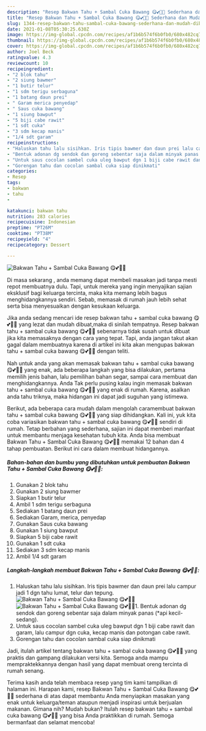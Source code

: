 ```yaml
---
description: "Resep Bakwan Tahu + Sambal Cuka Bawang 😋💕👍🏻 Sederhana dan Mudah Dibuat"
title: "Resep Bakwan Tahu + Sambal Cuka Bawang 😋💕👍🏻 Sederhana dan Mudah Dibuat"
slug: 1344-resep-bakwan-tahu-sambal-cuka-bawang-sederhana-dan-mudah-dibuat
date: 2021-01-08T05:30:25.630Z
image: https://img-global.cpcdn.com/recipes/af1b6b574f6b0fb0/680x482cq70/bakwan-tahu-sambal-cuka-bawang-😋💕👍🏻-foto-resep-utama.jpg
thumbnail: https://img-global.cpcdn.com/recipes/af1b6b574f6b0fb0/680x482cq70/bakwan-tahu-sambal-cuka-bawang-😋💕👍🏻-foto-resep-utama.jpg
cover: https://img-global.cpcdn.com/recipes/af1b6b574f6b0fb0/680x482cq70/bakwan-tahu-sambal-cuka-bawang-😋💕👍🏻-foto-resep-utama.jpg
author: Joel Beck
ratingvalue: 4.3
reviewcount: 10
recipeingredient:
- "2 blok tahu"
- "2 siung bawmer"
- "1 butir telur"
- "1 sdm terigu serbaguna"
- "1 batang daun prei"
- " Garam merica penyedap"
- " Saus cuka bawang"
- "1 siung bawput"
- "5 biji cabe rawit"
- "1 sdt cuka"
- "3 sdm kecap manis"
- "1/4 sdt garam"
recipeinstructions:
- "Haluskan tahu lalu sisihkan. Iris tipis bawmer dan daun prei lalu campur jadi 1 dgn tahu lumat, telur dan tepung."
- "Bentuk adonan dg sendok dan goreng sebentar saja dalam minyak panas (*api kecil-sedang)."
- "Untuk saus cocolan sambel cuka uleg bawput dgn 1 biji cabe rawit dan garam, lalu campur dgn cuka, kecap manis dan potongan cabe rawit."
- "Gorengan tahu dan cocolan sambal cuka siap dinikmati"
categories:
- Resep
tags:
- bakwan
- tahu
- 

katakunci: bakwan tahu  
nutrition: 283 calories
recipecuisine: Indonesian
preptime: "PT26M"
cooktime: "PT38M"
recipeyield: "4"
recipecategory: Dessert

---
```



![Bakwan Tahu + Sambal Cuka Bawang 😋💕👍🏻](https://img-global.cpcdn.com/recipes/af1b6b574f6b0fb0/680x482cq70/bakwan-tahu-sambal-cuka-bawang-😋💕👍🏻-foto-resep-utama.jpg)

Di masa  sekarang , anda memang dapat membeli masakan jadi tanpa mesti repot membuatnya dulu. Tapi, untuk mereka yang ingin menyajikan sajian eksklusif bagi keluarga tercinta, maka kita memang lebih bagus menghidangkannya sendiri. Sebab, memasak di rumah jauh lebih sehat serta bisa menyesuaikan dengan kesukaan keluarga.

Jika anda sedang mencari ide resep bakwan tahu + sambal cuka bawang 😋💕👍🏻 yang lezat dan mudah dibuat,maka di sinilah tempatnya. Resep bakwan tahu + sambal cuka bawang 😋💕👍🏻  sebenarnya tidak susah untuk dibuat jika kita memasaknya dengan cara yang tepat. Tapi, anda jangan takut akan gagal dalam membuatnya 
karena di artikel ini kita akan mengupas bakwan tahu + sambal cuka bawang 😋💕👍🏻 dengan teliti.  



Nah untuk anda yang akan memasak bakwan tahu + sambal cuka bawang 😋💕👍🏻 yang enak, ada beberapa langkah yang bisa dilakukan, pertama memilih jenis bahan, lalu pemilihan bahan segar, sampai cara membuat dan menghidangkannya. Anda Tak perlu pusing kalau ingin memasak bakwan tahu + sambal cuka bawang 😋💕👍🏻 yang enak di rumah. Karena, asalkan anda  tahu triknya, maka hidangan ini dapat jadi suguhan yang istimewa.

Berikut, ada beberapa cara mudah dalam mengolah caramembuat bakwan tahu + sambal cuka bawang 😋💕👍🏻 yang siap dihidangkan. Kali ini, yuk kita coba variasikan bakwan tahu + sambal cuka bawang 😋💕👍🏻 sendiri di rumah. Tetap berbahan yang sederhana, sajian ini dapat memberi manfaat untuk membantu menjaga kesehatan tubuh kita. Anda bisa membuat Bakwan Tahu + Sambal Cuka Bawang 😋💕👍🏻 memakai 12 bahan dan 4 tahap pembuatan. Berikut ini cara dalam membuat hidangannya.

<!--inarticleads1-->

##### Bahan-bahan dan bumbu yang dibutuhkan untuk pembuatan Bakwan Tahu + Sambal Cuka Bawang 😋💕👍🏻:

1. Gunakan 2 blok tahu
1. Gunakan 2 siung bawmer
1. Siapkan 1 butir telur
1. Ambil 1 sdm terigu serbaguna
1. Sediakan 1 batang daun prei
1. Sediakan  Garam, merica, penyedap
1. Gunakan  Saus cuka bawang
1. Gunakan 1 siung bawput
1. Siapkan 5 biji cabe rawit
1. Gunakan 1 sdt cuka
1. Sediakan 3 sdm kecap manis
1. Ambil 1/4 sdt garam




<!--inarticleads2-->

##### Langkah-langkah membuat Bakwan Tahu + Sambal Cuka Bawang 😋💕👍🏻:

1. Haluskan tahu lalu sisihkan. Iris tipis bawmer dan daun prei lalu campur jadi 1 dgn tahu lumat, telur dan tepung.
<img src="https://img-global.cpcdn.com/steps/d63b8fc209512f58/160x128cq70/bakwan-tahu-sambal-cuka-bawang-😋💕👍🏻-langkah-memasak-1-foto.jpg" alt="Bakwan Tahu + Sambal Cuka Bawang 😋💕👍🏻"><img src="https://img-global.cpcdn.com/steps/20ded8082400ad58/160x128cq70/bakwan-tahu-sambal-cuka-bawang-😋💕👍🏻-langkah-memasak-1-foto.jpg" alt="Bakwan Tahu + Sambal Cuka Bawang 😋💕👍🏻">1. Bentuk adonan dg sendok dan goreng sebentar saja dalam minyak panas (*api kecil-sedang).
1. Untuk saus cocolan sambel cuka uleg bawput dgn 1 biji cabe rawit dan garam, lalu campur dgn cuka, kecap manis dan potongan cabe rawit.
1. Gorengan tahu dan cocolan sambal cuka siap dinikmati




Jadi, itulah artikel tentang  bakwan tahu + sambal cuka bawang 😋💕👍🏻  yang praktis dan gampang dilakukan versi kita. Semoga anda mampu mempraktekkannya dengan hasil yang dapat membuat oreng tercinta di rumah senang. 

Terima kasih anda telah membaca resep yang tim kami tampilkan di halaman ini. Harapan kami, resep  Bakwan Tahu + Sambal Cuka Bawang 😋💕👍🏻 sederhana di atas dapat membantu Anda menyiapkan masakan yang enak untuk keluarga/teman ataupun menjadi inspirasi untuk berjualan makanan. Gimana nih? Mudah bukan? Itulah resep bakwan tahu + sambal cuka bawang 😋💕👍🏻 yang bisa Anda praktikkan di rumah. Semoga bermanfaat dan selamat mencoba!

